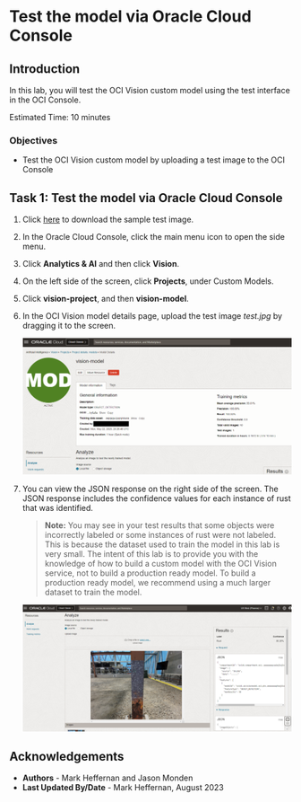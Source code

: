 # Test the model via Oracle Cloud Console

## Introduction

In this lab, you will test the OCI Vision custom model using the test interface in the OCI Console.

Estimated Time: 10 minutes

### Objectives

- Test the OCI Vision custom model by uploading a test image to the OCI Console

## Task 1: Test the model via Oracle Cloud Console

1. Click [here](https://github.com/oracle-livelabs/oci/raw/main/oci-vision-inventory/images/model/test.jpg) to download the sample test image. 

2. In the Oracle Cloud Console, click the main menu icon to open the side menu.
2. Click **Analytics & AI** and then click **Vision**.
3. On the left side of the screen, click **Projects**, under Custom Models.
4. Click **vision-project**, and then **vision-model**.
5. In the OCI Vision model details page, upload the test image *test.jpg* by dragging it to the screen.

   ![Test the OCI Vision model - 1](../images/test_model1.png)

3. You can view the JSON response on the right side of the screen. The JSON response includes the confidence values for each instance of rust that was identified.

   > **Note:** You may see in your test results that some objects were incorrectly labeled or some instances of rust were not labeled. This is because the dataset used to train the model in this lab is very small. The intent of this lab is to provide you with the knowledge of how to build a custom model with the OCI Vision service, not to build a production ready model. To build a production ready model, we recommend using a much larger dataset to train the model.

   ![Test the OCI Vision model - 2](../images/test_model2.png)

## Acknowledgements

* **Authors** - Mark Heffernan and Jason Monden
* **Last Updated By/Date** - Mark Heffernan, August 2023
